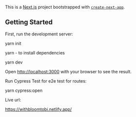 This is a [Next.js](https://nextjs.org/) project bootstrapped with [`create-next-app`](https://github.com/vercel/next.js/tree/canary/packages/create-next-app).

## Getting Started

First, run the development server:

yarn init

yarn - to install dependencies

yarn dev

Open [http://localhost:3000](http://localhost:3000) with your browser to see the result.

Run Cypress Test for e2e test for routes:

yarn cypress:open


Live url:

https://withbloomtobi.netlify.app/
